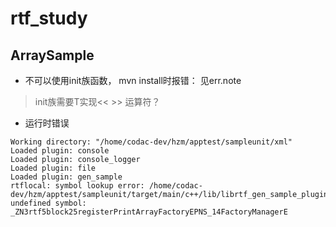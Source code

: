 # rtf_study

## ArraySample
+ 不可以使用init族函数， mvn install时报错：
见err.note
> init族需要T实现<< >> 运算符？
+ 运行时错误
```
Working directory: "/home/codac-dev/hzm/apptest/sampleunit/xml"
Loaded plugin: console
Loaded plugin: console_logger
Loaded plugin: file
Loaded plugin: gen_sample
rtflocal: symbol lookup error: /home/codac-dev/hzm/apptest/sampleunit/target/main/c++/lib/librtf_gen_sample_plugin.so.0.0.0: undefined symbol: _ZN3rtf5block25registerPrintArrayFactoryEPNS_14FactoryManagerE
```
